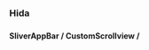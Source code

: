 


### Hida


### 
#### SliverAppBar / CustomScrollview /  

<!--stackedit_data:
eyJoaXN0b3J5IjpbMTY2MDgyMzIwNl19
-->
